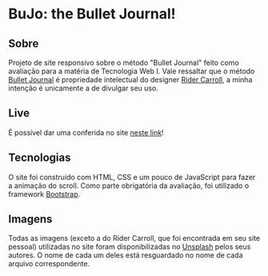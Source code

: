 # BuJo: the Bullet Journal!

## Sobre
Projeto de site responsivo sobre o método "Bullet Journal" feito como avaliação para a matéria de Tecnologia Web I. Vale ressaltar que o método [Bullet Journal](https://bulletjournal.com/) é propriedade intelectual do designer [Rider Carroll](http://www.rydercarroll.com/), a minha intenção é unicamente a de divulgar seu uso.

## Live
É possível dar uma conferida no site [neste link](https://andradeoromulo.github.io/bujo/)! 

## Tecnologias
O site foi construído com HTML, CSS e um pouco de JavaScript para fazer a animação do scroll. Como parte obrigatória da avaliação, foi utilizado o framework [Bootstrap](https://getbootstrap.com.br/).

## Imagens
Todas as imagens (exceto a do Rider Carroll, que foi encontrada em seu site pessoal) utilizadas no site foram disponibilizadas no [Unsplash](https://unsplash.com/) pelos seus autores. O nome de cada um deles está resguardado no nome de cada arquivo correspondente.
